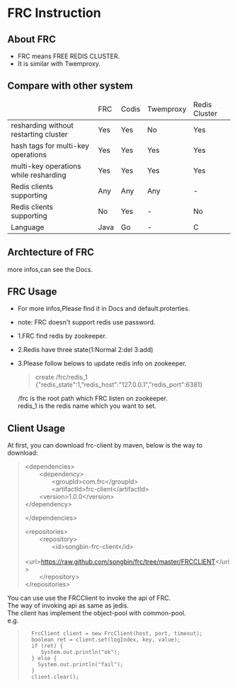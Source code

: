 # FRC Instruction
## About FRC
+ FRC means FREE REDIS CLUSTER.
+ It is similar with Twemproxy.

## Compare with other system

<table>
<thead>
<tr>
<td></td><td>FRC</td><td>Codis</td><td>Twemproxy</td><td>Redis Cluster</td>
</tr>
</thead>
<tbody>
<tr>
<td>resharding without restarting cluster</td>
<td>Yes</td>
<td>Yes</td>
<td>No</td>
<td>Yes</td>
</tr>

<tr>
<td>hash tags for multi-key operations</td>
<td>Yes</td>
<td>Yes</td>
<td>Yes</td>
<td>Yes</td>
</tr>

<tr>
<td>multi-key operations while resharding</td>
<td>Yes</td>
<td>Yes</td>
<td>Yes</td>
<td>Yes</td>
</tr>

<tr>
<td>Redis clients supporting</td>
<td>Any</td>
<td>Any</td>
<td>Any</td>
<td>-</td>
</tr>

<tr>
<td>Redis clients supporting</td>
<td>No</td>
<td>Yes</td>
<td>-</td>
<td>No</td>
</tr>

<tr>
<td>Language</td>
<td>Java</td>
<td>Go</td>
<td>-</td>
<td>C</td>
</tr>

</tbody>
</table>

## Archtecture of FRC
more infos,can see the Docs.

## FRC Usage
+ For more infos,Please find it in Docs and default.proterties.
+ note: FRC doesn't support redis use password.
+ 1.FRC find redis by zookeeper.
+ 2.Redis have three state(1:Normal 2:del 3:add)
+ 3.Please follow belows to update redis info on zookeeper.
  > create /frc/redis_1 {"redis_state":1,"redis_host":"127.0.0.1","redis_port":6381}<br/>
  
  /frc is the root path which FRC listen on zookeeper.<br/>
  redis_1 is the redis name which you want to set.<br/>
  
## Client Usage
At first, you can download frc-client by maven, below is the way to download:<br/>
> <dependencies\><br/>
> &emsp;&emsp;    <dependency\><br/>
> &emsp;&emsp;&emsp;&emsp;        <groupId\>com.frc</groupId\><br/>
> &emsp;&emsp;&emsp;&emsp;        <artifactId\>frc-client</artifactId\><br/>
> &emsp;&emsp;        <version\>1.0.0</version\><br/>
>     </dependency\><br/>
> 
> </dependencies\><br/>
> 
> <repositories\><br/>
> &emsp;&emsp;    <repository\><br/>
> &emsp;&emsp;&emsp;&emsp;        <id\>songbin-frc-client</id\><br/>
> &emsp;&emsp;&emsp;&emsp;        <url\>https://raw.github.com/songbin/frc/tree/master/FRCCLIENT</url\><br/>
> &emsp;&emsp;    </repository\><br/>
> </repositories\><br/>

You can use use the FRCClient to invoke the api of FRC.<br/>
The way of invoking api as same as jedis.<br/>
The client has implement the object-pool with common-pool.<br/>
e.g.<br/>
>       FrcClient client = new FrcClient(host, port, timeout);
>       boolean ret = client.set(logIndex, key, value);
>       if (ret) {
>          System.out.println("ok");
>       } else {
>         System.out.println("fail");
>       }
>       client.clear();










